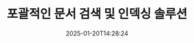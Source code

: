 ---
############################# Static ############################
layout: "family"
date:  2025-01-20T14:28:24
draft: false

product: "Search"
product_tag: "search"

lang: ko

############################# Head ############################
head_title: "문서 텍스트 검색 및 인덱싱 | API 및 무료 웹 애플리케이션"
head_description: " 우리의 API 또는 무료 온라인 문서 검색 앱을 사용하여 PDF, MS Office, OpenDocument 및 기타 인기 파일 형식에서 효율적인 텍스트 검색과 데이터 인덱싱을 수행하십시오."

############################# Header ############################
title: "포괄적인 문서 검색 및 인덱싱 솔루션"
description:  |
  PDF, Microsoft Office, OpenOffice 및 많은 다른 문서 파일 형식에서 텍스트 검색 및 인덱싱을 수행하십시오.

  고급 전체 텍스트 검색 기능을 통해 대규모 문서 컬렉션에서 정보를 신속하게 찾아보십시오.

  정확도와 결과를 높이기 위해 동의어, 모호 검색 및 어간 추출과 같은 검색 기능을 사용자 정의하십시오.

############################# Supported Platforms ###############################
supported_platforms:
  enable: true
  head_title: "플랫폼 선택"
  title: "플랫폼 독립성"
  description: "GroupDocs.Search는 다음 운영 체제 및 프레임워크와 호환됩니다:"
  details_link_title: "자세히 알아보기"

  items:
    # items loop
    - title: ".NET"
      description: GroupDocs.Search .NET 
      color: "blue"
      tag: "net"
      link: "/search/net/"
      features_link: "https://docs.groupdocs.com/search/net/system-requirements/"
      features:
          # features loop
          - rows: "3"
            content: |
                    .NET Framework 4.5 or later
      
          # features loop
          - rows: "4"
            content: |
                    Windows Desktop <br> Windows Server <br> Linux
      
          # features loop
          - rows: "3"
            content: |
                    Microsoft Visual Studio
      
          # features loop
          - rows: "1"
            content: |
                    70+ file formats
      

    # items loop
    - title: "Java"
      description: GroupDocs.Search Java
      color: "red"
      tag: "java"
      link: "/search/java/"
      features_link: "https://docs.groupdocs.com/search/java/system-requirements/"
      features:
          # features loop
          - rows: "3"
            content: |
                    Java SE 8 (1.8) or later
      
          # features loop
          - rows: "4"
            content: |
                    Windows <br> Linux <br> Mac OS
      
          # features loop
          - rows: "3"
            content: |
                   NetBeans <br> IntelliJ IDEA <br> Eclipse 
      
          # features loop
          - rows: "1"
            content: |
                    70+ file formats
      

    # items loop
    - title: "Node.js"
      description: GroupDocs.Search Node.js
      color: "green"
      tag: "nodejs-java"
      link: "/search/nodejs-java/"
      features_link: "https://docs.groupdocs.com/search/nodejs-java/system-requirements/"
      features:
          # features loop
          - rows: "3"
            content: |
                    Node.js 16+ and J2SE 8.0 (1.8)+
      
          # features loop
          - rows: "4"
            content: |
                    Windows <br> Linux <br> Mac OS
      
          # features loop
          - rows: "3"
            content: |
                    Atom <br> Visual Studio Code <br> 기타 텍스트 편집기
      
          # features loop
          - rows: "1"
            content: |
                    70+ file formats


############################# Features ###############################
features:
  enable: true
  title: "GroupDocs.Search의 주요 기능"
  description: "GroupDocs.Search는 인기 있는 문서 형식에서 텍스트를 인덱싱하고 검색하기 위한 강력한 도구를 제공합니다. 고급 검색 기능으로 문서 관리를 간소화하고 향상시킵니다."

  items:
    # items loop
    - icon: "view"
      title: "고급 텍스트 검색"
      content: "인덱스된 문서에서 빠르고 정확한 텍스트 검색을 수행하십시오."

    # items loop
    - icon: "manipulate"
      title: "사용자 정의 가능한 검색 옵션"
      content: "정확한 결과를 얻기 위해 모호 검색, 동의어 및 어간 추출과 같은 기능을 활용하십시오."

    # items loop
    - icon: "merge"
      title: "다양한 형식 지원"
      content: "Microsoft Office, PDF, OpenOffice 및 기타 일반 형식에서 콘텐츠를 인덱스하고 검색하십시오."

    # items loop
    - icon: "additional"
      title: "효율적인 인덱싱"
      content: "대규모 문서 컬렉션에 대한 인덱스를 신속하게 생성하고 유지하십시오."

############################# Code samples ############################
code_samples:
  enable: true
  title: "인기 문서 형식에서 텍스트 검색"
  description: "GroupDocs.Search 코드 예제"
  items:
    # code sample loop
    - title: "텍스트 검색"
      content: |
       GroupDocs.Search는 문서에서 텍스트를 찾는 강력한 도구입니다. 특정 폴더에 저장된 여러 형식의 문서에서 검색할 수 있습니다. 검색 결과는 별도의 폴더에 저장되어 검색을 다시 수행하지 않고도 액세스 및 재사용할 수 있습니다.
      samples:
        - language: "C#"
          color: "blue"
          content: |
            ```csharp {style=abap}   
            // Index 클래스의 인스턴스를 생성하고 인덱스를 저장할 폴더를 지정합니다.
            Index index = new Index("\\Index Folder");

            //검색이 수행될 문서의 경로를 지정합니다.
            index.Add("\\Documents Folder");

            //SearchOptions 객체의 인스턴스를 생성합니다.
            SearchOptions options = new SearchOptions();

            //원하는 텍스트에 대해 검색을 수행합니다.
            SearchResult result = index.Search("ipsum dolor", options);

            //검색 결과를 처리하고 관리합니다.
            if (result.DocumentCount > 0){
                Console.WriteLine("Documents: " + result.DocumentCount);
                for (int i = 0; i < result.DocumentCount; i++)
                {
                    FoundDocument document = result.GetFoundDocument(i);
                    Console.WriteLine("Document: " + document.DocumentInfo.FilePath);
                    Console.WriteLine("Found: " + document.FoundFields.Length);
                }
            }

            ```
        - language: "Java"
          color: "red"
          content: |
            ```java {style=abap}   
            // Index 클래스의 인스턴스를 생성하고 인덱스를 저장할 폴더를 지정합니다.
            Index index = new Index("\\Index Folder");

            //검색이 수행될 문서의 경로를 지정합니다.
            index.add("\\Documents Folder");

            //SearchOptions 객체의 인스턴스를 생성합니다.
            SearchOptions options = new SearchOptions();

            //원하는 텍스트에 대해 검색을 수행합니다.
            SearchResult result = index.search("ipsum dolor", options);

            //검색 결과를 처리하고 관리합니다.
            if (result.getDocumentCount() > 0){
                System.out.println("Documents: " + result.getDocumentCount());
                for (int i = 0; i < result.getDocumentCount(); i++)
                {
                    FoundDocument document = result.getFoundDocument(i);
                    System.out.println("Document: " + document.getDocumentInfo().getFilePath());
                    System.out.println("Found: " + document.getFoundFields().length);
                }
            }

            ```
        - language: "TypeScript"
          color: "green"
          content: |
            ```javascript {style=abap}   
            const searchLib = require('@groupdocs/groupdocs.search');

            // Index 클래스의 인스턴스를 생성하고 인덱스를 저장할 폴더를 지정합니다.
            const index = new searchLib.Index('\\Index Folder');

            //검색이 수행될 문서의 경로를 지정합니다.
            index.add('\\Documents Folder');

            //SearchOptions 객체의 인스턴스를 생성합니다.
            const options = new searchLib.SearchOptions();

            //원하는 텍스트에 대해 검색을 수행합니다.
            const result = index.search('ipsum dolor', options);

            //검색 결과를 처리하고 관리합니다.
            if (result.getDocumentCount() > 0){
                console.log('Documents: ' + result.getDocumentCount());
                for (int i = 0; i < result.getDocumentCount(); i++)
                {
                    const document = result.getFoundDocument(i);
                    console.log('Document: ' + document.getDocumentInfo().getFilePath());
                    console.log('Found: ' + document.getFoundFields().length);
                }
            }

            ```


############################# Supported Formats ###############################
formats:
  enable: true
  title: "70개 이상의 파일 형식 지원"
  description: "GroupDocs.Search는 거의 모든 널리 사용되는 파일 형식을 지원합니다."

############################# Metrics ###############################
metrics:
  enable: true
  title: "우리 제품 통계"
  description: "우리의 성과, 도달 범위 및 성장률을 보여주는 주요 지표를 발견하십시오."

  items:
    # items loop
    - number: "70+"
      title: "지원되는 형식"
      content: "70개 이상의 인기 문서 형식과의 호환성을 제공합니다."

    # items loop
    - number: "500k"
      title: "NuGet 다운로드"
      content: "GroupDocs.Search for .NET는 NuGet에서 500,000회 이상 다운로드되었습니다."

    # items loop
    - number: "12k"
      title: "Maven 다운로드"
      content: "Java 개발자가 Maven에서 GroupDocs.Search를 12,000회 이상 다운로드했습니다."

    # items loop
    - number: "150+"
      title: "만족한 고객"
      content: "전 세계의 개발자 및 주요 기업이 혁신적인 솔루션을 위해 우리 제품에 의존합니다."


############################# Customers ###############################
customers:
  enable: true
  title: "우리의 행복한 고객들"
  description: "GroupDocs 라이브러리는 전 세계의 주요 브랜드와 조직으로부터 신뢰받고 있습니다."

  items:
    # items loop
    - title: "BenQ Corporation"
      logo: "benq"
      
    # items loop
    - title: "Nasdaq Stock Market"
      logo: "nasdaq"
      
    # items loop
    - title: "AT&T Inc."
      logo: "att"
      
    # items loop
    - title: "Customer logo AstraZeneca"
      logo: "astrazeneca"
      
    # items loop
    - title: "Central Bank of Argentina"
      logo: "argentinacentralbank"
      
    # items loop
    - title: "Roche Holding AG"
      logo: "roche"
      
    # items loop
    - title: "Capita"
      logo: "capita"
      
    # items loop
    - title: "Axa S.A."
      logo: "axa"
      
    # items loop
    - title: "Instructure Inc."
      logo: "instructure"
      
    # items loop
    - title: "Wipro"
      logo: "wipro"


############################# Actions ###############################
actions:
  enable: true
  title: "지금 시작하세요!"
  description: "선택한 플랫폼에서 GroupDocs.Search을 무료로 체험하십시오."

  items:
    # items loop
    - title: ".NET"
      color: "blue"
      link: "/search/net/"

    # items loop
    - title: "Java"
      color: "red"
      link: "/search/java/"

    # items loop
    - title: "Node.js via Java"
      color: "green"
      link: "/search/nodejs-java/"

############################# FAQ ###############################
faq:
  enable: true
  title: "자주 묻는 질문"
  description: "GroupDocs.Search에 대한 일반적인 질문에 대한 답을 찾으십시오."

  items:
    # items loop
    - question: "GroupDocs.Search는 문서 검색을 위해 외부 도구가 필요합니까?"
      answer: "아니요, GroupDocs.Search는 독립형 솔루션으로 작동하며, 검색을 수행하기 위해 Adobe Acrobat이나 Microsoft Office와 같은 추가 도구나 소프트웨어가 필요하지 않습니다."

    # items loop
    - question: "GroupDocs.Search를 구매하기 전에 테스트할 수 있습니까?"
      answer: "예, 가능합니다! GroupDocs.Search는 무료 평가판을 제공합니다. 이 기능을 탐색할 수 있지만, 평가판 버전은 워터마크 또는 기능 제한과 같은 제한 사항이 포함될 수 있습니다. 모든 기능을 잠금 해제하려면 무료 30일 임시 라이센스를 요청할 수 있습니다. [임시 라이센스](https://purchase.groupdocs.com/temporary-license/) 페이지에서 자세히 알아보십시오."

    # items loop
    - question: "어떤 라이센스 옵션이 있습니까?"
      answer: "GroupDocs.Search에 대해 여러 라이센스 모델을 제공하며, 이는 다양한 요구에 맞춰 조정됩니다. 팀 크기, 사용 시나리오 또는 클라이언트 배포를 위한 SDK/API가 필요한지에 따라 라이센스를 선택하십시오. 유연한 사용을 원하시면 실제 사용량에 따라 비용을 지불하는 계량 라이센스를 고려하십시오. [가격 책정](https://purchase.groupdocs.com/pricing/search/net/) 페이지에서 옵션에 대해 자세히 알아보십시오."

############################# App links ###############################
app_links:
  enable: true
  title: "GroupDocs.Search 웹 앱"
  description: "우리의 무료 웹 애플리케이션을 사용하여 GroupDocs.Search을 탐색하십시오. 브라우저에서 직접 70개 이상의 인기 파일 형식에서 텍스트 검색 및 인덱싱을 수행하십시오—완전히 무료입니다."

  items:
    # items loop
    - title: "GroupDocs.Search Total"
      content: "PDF, Excel, Word, PowerPoint 및 기타 파일 형식에서 웹 브라우저로 직접 검색하십시오."
      icon: "groupdocs_watermark-app"
      link: "https://products.groupdocs.app/search/total"

    # items loop
    - title: "GroupDocs.Search Word"
      content: "소프트웨어 설치 없이 DOCX를 업로드하여 고급 텍스트 검색을 수행하십시오."
      icon: "groupdocs_words-app"
      link: "https://products.groupdocs.app/search/docx"

    # items loop
    - title: "GroupDocs.Search PDF"
      content: "다양한 형식에서 PDF 인덱싱 및 검색 기능을 무료로 테스트하십시오."
      icon: "groupdocs_pdf-app"
      link: "https://products.groupdocs.app/search/pdf"


---